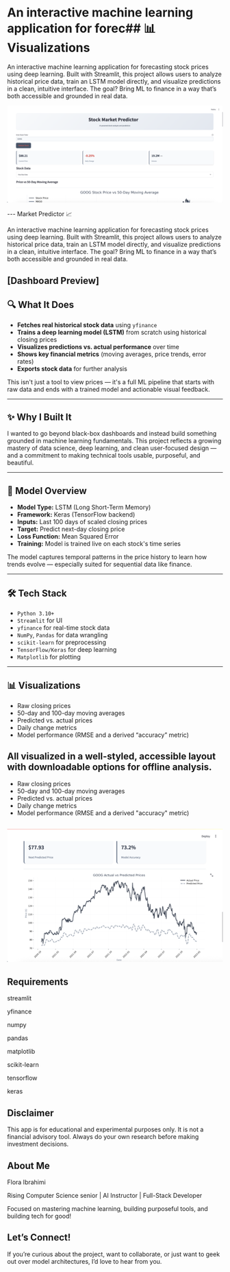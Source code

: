 # An interactive machine learning application for forec## 📊 Visualizations
An interactive machine learning application for forecasting stock prices using deep learning. Built with Streamlit, this project allows users to analyze historical price data, train an LSTM model directly, and visualize predictions in a clean, intuitive interface. The goal? Bring ML to finance in a way that’s both accessible and grounded in real data.

![Dashboard Preview](/assets/images/dashboard-preview.png)

--- Market Predictor 📈

An interactive machine learning application for forecasting stock prices using deep learning. Built with Streamlit, this project allows users to analyze historical price data, train an LSTM model directly, and visualize predictions in a clean, intuitive interface. The goal? Bring ML to finance in a way that’s both accessible and grounded in real data.


[Dashboard Preview]
---

## 🔍 What It Does

- **Fetches real historical stock data** using `yfinance`
- **Trains a deep learning model (LSTM)** from scratch using historical closing prices
- **Visualizes predictions vs. actual performance** over time
- **Shows key financial metrics** (moving averages, price trends, error rates)
- **Exports stock data** for further analysis

This isn't just a tool to view prices — it's a full ML pipeline that starts with raw data and ends with a trained model and actionable visual feedback.

---

## ✨ Why I Built It

I wanted to go beyond black-box dashboards and instead build something grounded in machine learning fundamentals. This project reflects a growing mastery of data science, deep learning, and clean user-focused design — and a commitment to making technical tools usable, purposeful, and beautiful.

---

## 🧠 Model Overview

- **Model Type:** LSTM (Long Short-Term Memory)
- **Framework:** Keras (TensorFlow backend)
- **Inputs:** Last 100 days of scaled closing prices
- **Target:** Predict next-day closing price
- **Loss Function:** Mean Squared Error
- **Training:** Model is trained live on each stock's time series

The model captures temporal patterns in the price history to learn how trends evolve — especially suited for sequential data like finance.

---

## 🛠️ Tech Stack

- `Python 3.10+`
- `Streamlit` for UI
- `yfinance` for real-time stock data
- `NumPy`, `Pandas` for data wrangling
- `scikit-learn` for preprocessing
- `TensorFlow/Keras` for deep learning
- `Matplotlib` for plotting

---

## 📊 Visualizations

- Raw closing prices
- 50-day and 100-day moving averages
- Predicted vs. actual prices
- Daily change metrics
- Model performance (RMSE and a derived “accuracy” metric)

All visualized in a well-styled, accessible layout with downloadable options for offline analysis.
---
- Raw closing prices
- 50-day and 100-day moving averages
- Predicted vs. actual prices
- Daily change metrics
- Model performance (RMSE and a derived "accuracy" metric)

![Sample Prediction Graph](/assets/images/sample-prediction.png)
---

## Requirements
streamlit

yfinance

numpy

pandas

matplotlib

scikit-learn

tensorflow

keras

## Disclaimer
This app is for educational and experimental purposes only. It is not a financial advisory tool. Always do your own research before making investment decisions.

## About Me
Flora Ibrahimi

Rising Computer Science senior | AI Instructor | Full-Stack Developer

Focused on mastering machine learning, building purposeful tools, and building tech for good!

## Let’s Connect! 
If you’re curious about the project, want to collaborate, or just want to geek out over model architectures, I’d love to hear from you.
